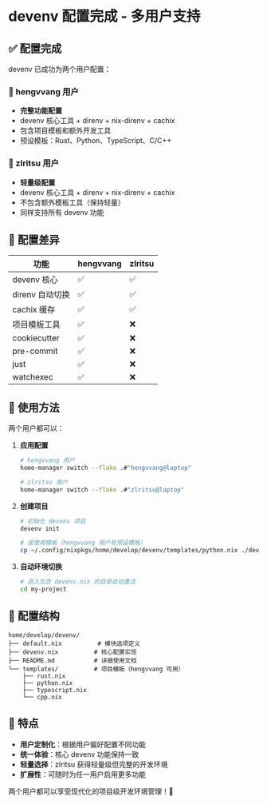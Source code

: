 # devenv 配置完成 - 多用户支持

## ✅ 配置完成

devenv 已成功为两个用户配置：

### 👤 hengvvang 用户
- **完整功能配置**
- devenv 核心工具 + direnv + nix-direnv + cachix
- 包含项目模板和额外开发工具
- 预设模板：Rust、Python、TypeScript、C/C++

### 👤 zlritsu 用户  
- **轻量级配置**
- devenv 核心工具 + direnv + nix-direnv + cachix
- 不包含额外模板工具（保持轻量）
- 同样支持所有 devenv 功能

## 🔧 配置差异

| 功能 | hengvvang | zlritsu |
|-----|-----------|---------|
| devenv 核心 | ✅ | ✅ |
| direnv 自动切换 | ✅ | ✅ |
| cachix 缓存 | ✅ | ✅ |
| 项目模板工具 | ✅ | ❌ |
| cookiecutter | ✅ | ❌ |
| pre-commit | ✅ | ❌ |
| just | ✅ | ❌ |
| watchexec | ✅ | ❌ |

## 🚀 使用方法

两个用户都可以：

1. **应用配置**
   ```bash
   # hengvvang 用户
   home-manager switch --flake .#"hengvvang@laptop"
   
   # zlritsu 用户  
   home-manager switch --flake .#"zlritsu@laptop"
   ```

2. **创建项目**
   ```bash
   # 初始化 devenv 项目
   devenv init
   
   # 或使用模板（hengvvang 用户有预设模板）
   cp ~/.config/nixpkgs/home/develop/devenv/templates/python.nix ./devenv.nix
   ```

3. **自动环境切换**
   ```bash
   # 进入包含 devenv.nix 的目录自动激活
   cd my-project
   ```

## 📁 配置结构

```
home/develop/devenv/
├── default.nix          # 模块选项定义
├── devenv.nix          # 核心配置实现  
├── README.md           # 详细使用文档
└── templates/          # 项目模板（hengvvang 可用）
    ├── rust.nix
    ├── python.nix
    ├── typescript.nix
    └── cpp.nix
```

## 🎯 特点

- **用户定制化**：根据用户偏好配置不同功能
- **统一体验**：核心 devenv 功能保持一致
- **轻量选择**：zlritsu 获得轻量级但完整的开发环境
- **扩展性**：可随时为任一用户启用更多功能

两个用户都可以享受现代化的项目级开发环境管理！🎉

